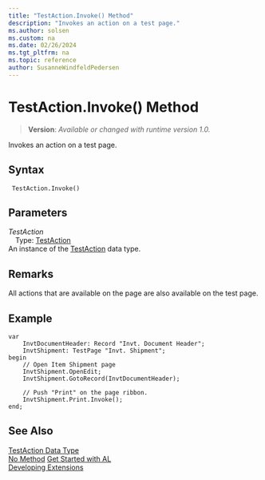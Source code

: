 ```yaml
---
title: "TestAction.Invoke() Method"
description: "Invokes an action on a test page."
ms.author: solsen
ms.custom: na
ms.date: 02/26/2024
ms.tgt_pltfrm: na
ms.topic: reference
author: SusanneWindfeldPedersen
---
```

[//]: # (START>DO_NOT_EDIT)
[//]: # (IMPORTANT:Do not edit any of the content between here and the END>DO_NOT_EDIT.)
[//]: # (Any modifications should be made in the .xml files in the ModernDev repo.)
# TestAction.Invoke() Method
> **Version**: _Available or changed with runtime version 1.0._

Invokes an action on a test page.


## Syntax
```AL
 TestAction.Invoke()
```
## Parameters
*TestAction*  
&emsp;Type: [TestAction](testaction-data-type.md)  
An instance of the [TestAction](testaction-data-type.md) data type.  


[//]: # (IMPORTANT: END>DO_NOT_EDIT)

## Remarks  
 All actions that are available on the page are also available on the test page.  

## Example

```
var
    InvtDocumentHeader: Record "Invt. Document Header";
    InvtShipment: TestPage "Invt. Shipment";
begin
    // Open Item Shipment page
    InvtShipment.OpenEdit;
    InvtShipment.GotoRecord(InvtDocumentHeader);

    // Push "Print" on the page ribbon.
    InvtShipment.Print.Invoke();
end;
```

## See Also
[TestAction Data Type](testaction-data-type.md)  
[No Method](../testpage/testpage-no-method.md)
[Get Started with AL](../../devenv-get-started.md)  
[Developing Extensions](../../devenv-dev-overview.md)